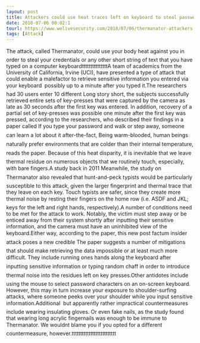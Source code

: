 ```yaml
---
layout: post
title: Attackers could use heat traces left on keyboard to steal passwords
date: 2018-07-06 00:02:1
tourl: https://www.welivesecurity.com/2018/07/06/thermanator-attackers-heat-keyboard-password/
tags: [Attack]
---
```

The attack, called Thermanator, could use your body heat against you in order to steal your credentials or any other short string of text that you have typed on a computer keyboardtttttttttttttttA team of academics from the University of California, Irvine (UCI), have presented a type of attack that could enable a malefactor to retrieve sensitive information you entered via your keyboard  possibly up to a minute after you typed it.The researchers had 30 users enter 10 different Long story short, the subjects successfully retrieved entire sets of key-presses that were captured by the camera as late as 30 seconds after the first key was entered. In addition, recovery of a partial set of key-presses was possible one minute after the first key was pressed, according to the researchers, who described their findings in a paper called If you type your password and walk or step away, someone can learn a lot about it after-the-fact, Being warm-blooded, human beings naturally prefer environments that are colder than their internal temperature, reads the paper. Because of this heat disparity, it is inevitable that we leave thermal residue on numerous objects that we routinely touch, especially, with bare fingers.A study back in 2011 Meanwhile, the study on Thermanator also revealed that hunt-and-peck typists would be particularly susceptible to this attack, given the larger fingerprint and thermal trace that they leave on each key. Touch typists are safer, since they create more thermal noise by resting their fingers on the home row (i.e. ASDF and JKL; keys for the left and right hands, respectively).A number of conditions need to be met for the attack to work. Notably, the victim must step away or be enticed away from their system shortly after inputting their sensitive information, and the camera must have an uninhibited view of the keyboard.Either way, according to the paper, this new post factum insider attack poses a new credible The paper suggests a number of mitigations that should make retrieving the data impossible or at least much more difficult. They include running ones hands along the keyboard after inputting sensitive information or typing random chaff in order to introduce thermal noise into the residues left on key presses.Other antidotes include using the mouse to select password characters on an on-screen keyboard. However, this may in turn increase your exposure to shoulder-surfing attacks, where someone peeks over your shoulder while you input sensitive information.Additional  but apparently rather impractical countermeasures  include wearing insulating gloves. Or even fake nails, as the study found that wearing long acrylic fingernails was enough to be immune to Thermanator. We wouldnt blame you if you opted for a different countermeasure, however.tttttttttttttttttttttttttt